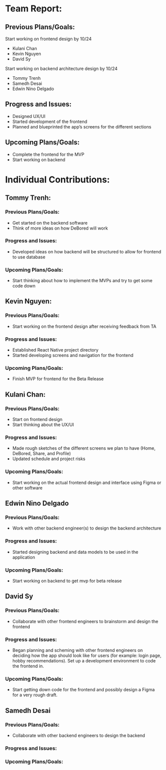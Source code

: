 
# Team Report:
## Previous Plans/Goals:
Start working on frontend design by 10/24
- Kulani Chan
- Kevin Nguyen
- David Sy

Start working on backend architecture design by 10/24
- Tommy Trenh
- Samedh Desai
- Edwin Nino Delgado

## Progress and Issues:
- Designed UX/UI
- Started development of the frontend
- Planned and blueprinted the app’s screens for the different sections

## Upcoming Plans/Goals:
- Complete the frontend for the MVP 
- Start working on backend

# Individual Contributions: 
## Tommy Trenh:
### Previous Plans/Goals:
- Get started on the backend software
- Think of more ideas on how DeBored will work
### Progress and Issues:
- Developed ideas on how backend will be structured to allow for frontend to use database
### Upcoming Plans/Goals:
- Start thinking about how to implement the MVPs and try to get some code down
## Kevin Nguyen: 
### Previous Plans/Goals:
- Start working on the frontend design after receiving feedback from TA
### Progress and Issues:
- Established React Native project directory 
- Started developing screens and navigation for the frontend
### Upcoming Plans/Goals:
- Finish MVP for frontend for the Beta Release
## Kulani Chan: 
### Previous Plans/Goals:
- Start on frontend design
- Start thinking about the UX/UI
### Progress and Issues:
- Made rough sketches of the different screens we plan to have (Home, DeBored, Share, and Profile)
- Updated schedule and project risks
### Upcoming Plans/Goals:
- Start working on the actual frontend design and interface using Figma or other software 
## Edwin Nino Delgado
### Previous Plans/Goals:
- Work with other backend engineer(s) to design the backend architecture
### Progress and Issues:
- Started designing backend and data models to be used in the application
### Upcoming Plans/Goals:
- Start working on backend to get mvp for beta release
## David Sy
### Previous Plans/Goals:
- Collaborate with other frontend engineers to brainstorm and design the frontend
### Progress and Issues:
- Began planning and scheming with other frontend engineers on deciding how the app should look like for users (for example: login page, hobby recommendations). Set up a development environment to code the frontend in.
### Upcoming Plans/Goals:
- Start getting down code for the frontend and possibly design a Figma for a very rough draft.
## Samedh Desai
### Previous Plans/Goals:
- Collaborate with other backend engineers to design the backend
### Progress and Issues:
### Upcoming Plans/Goals:




	


